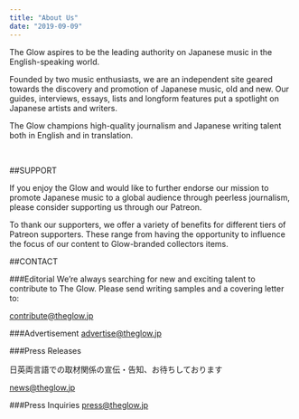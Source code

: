 ```yaml
---
title: "About Us"
date: "2019-09-09"
---
```


The Glow aspires to be the leading authority on Japanese music in the English-speaking world.
</br>

Founded by two music enthusiasts, we are an independent site geared towards the discovery and promotion of Japanese music, old and new. Our guides, interviews, essays, lists and longform features put a spotlight on Japanese artists and writers.
</br>

The Glow champions high-quality journalism and Japanese writing talent both in English and in translation.

</br>

##SUPPORT
</br>

If you enjoy the Glow and would like to further endorse our mission to promote Japanese music to a global audience through peerless journalism, please consider supporting us through our Patreon.
</br>

To thank our supporters, we offer a variety of benefits for different tiers of Patreon supporters. These range from having the opportunity to influence the focus of our content to Glow-branded collectors items.


##CONTACT

###Editorial
We’re always searching for new and exciting talent to contribute to The Glow. Please send writing samples and a covering letter to:

<a href="mailto:contribute@theglow.jp" target="_blank">contribute@theglow.jp</a>


###Advertisement
<a href="mailto:advertise@theglow.jp" target="_blank">advertise@theglow.jp</a>

###Press Releases
<p class="press-japanese">日英両言語での取材関係の宣伝・告知、お待ちしております<p>

<a href="mailto:news@theglow.jp" target="_blank">news@theglow.jp</a>

###Press Inquiries
<a href="mailto:press@theglow.jp" target="_blank">press@theglow.jp</a>
